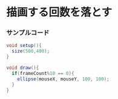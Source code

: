 # 描画する回数を落とす

### サンプルコード

```java
void setup(){
  size(500,400);
}

void draw(){
  if(frameCount%10 == 0){
    ellipse(mouseX, mouseY, 100, 100);
  }
}
```



